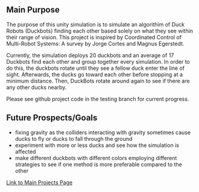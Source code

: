 ## Main Purpose
The purpose of this unity simulation is to simulate an algorithim of Duck Robots \(Duckbots\) finding each other based solely on what they see within their range of vision. This project is inspired by Coordinated Control of Multi-Robot Systems: A survey by Jorge Cortes and Magnus Egerstedt. 

Currently, the simulation deploys 20 duckbots and an average of 17 Duckbots find each other and group together every simulation. In order to do this, the duckbots rotate until they see a fellow duck enter the line of sight. Afterwards, the ducks go toward each other before stopping at a minimum distance. Then, DuckBots rotate around again to see if there are any other ducks nearby.

Please see github project code in the testing branch for current progress.

## Future Prospects/Goals
- fixing gravity as the colliders interacting with gravity sometimes cause ducks to fly or ducks to fall through the ground
- experiment with more or less ducks and see how the simulation is affected
- make different duckbots with different colors employing different strategies to see if one method is more preferable compared to the other 

[Link to Main Projects Page](https://elizaby3.github.io)
